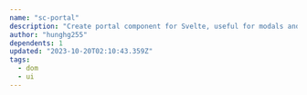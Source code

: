 ```yaml
---
name: "sc-portal"
description: "Create portal component for Svelte, useful for modals and overlays."
author: "hunghg255"
dependents: 1
updated: "2023-10-20T02:10:43.359Z"
tags: 
  - dom
  - ui
---
```

